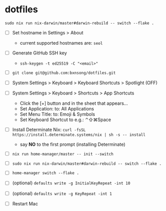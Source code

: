 # dotfiles

`sudo nix run nix-darwin/master#darwin-rebuild -- switch --flake .`

- [ ] Set hostname in Settings > About
  - current supported hostnames are: `seol`
- [ ] Generate GitHub SSH key
  - `ssh-keygen -t ed25519 -C "<email>"`
- [ ] `git clone git@github.com:bxnsong/dotfiles.git`
- [ ] System Settings > Keyboard > Keyboard Shortcuts > Spotlight (OFF)
- [ ] System Settings > Keyboard > Shortcuts > App Shortcuts
  - Click the [+] button and in the sheet that appears...
  - Set Application: to: All Applications
  - Set Menu Title: to: Emoji & Symbols
  - Set Keyboard Shortcut to e.g.: ⌃⇧⌘Space
- [ ] Install Determinate Nix: `curl -fsSL https://install.determinate.systems/nix | sh -s -- install`
  - say **NO** to the first prompt (installing Determinate)
- [ ] `nix run home-manager/master -- init --switch`
- [ ] `sudo nix run nix-darwin/master#darwin-rebuild -- switch --flake .`
- [ ] `home-manager switch --flake .`
- [ ] (optional) `defaults write -g InitialKeyRepeat -int 10`
- [ ] (optional) `defaults write -g KeyRepeat -int 1`
- [ ] Restart Mac

